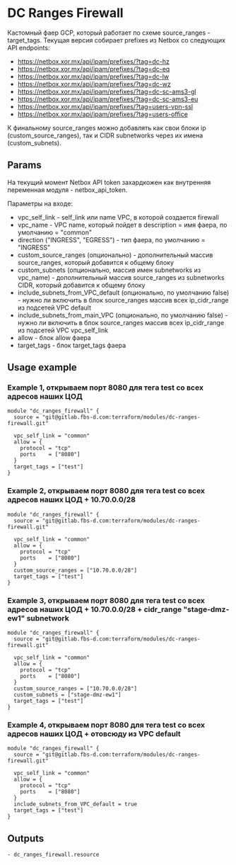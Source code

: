# DC Ranges Firewall
Кастомный фаер GCP, который работает по схеме source_ranges - target_tags.
Текущая версия собирает prefixes из Netbox со следующих API endpoints:
- https://netbox.xor.mx/api/ipam/prefixes/?tag=dc-hz
- https://netbox.xor.mx/api/ipam/prefixes/?tag=dc-eq
- https://netbox.xor.mx/api/ipam/prefixes/?tag=dc-lw
- https://netbox.xor.mx/api/ipam/prefixes/?tag=dc-wz
- https://netbox.xor.mx/api/ipam/prefixes/?tag=dc-sc-ams3-gl
- https://netbox.xor.mx/api/ipam/prefixes/?tag=dc-sc-ams3-eu
- https://netbox.xor.mx/api/ipam/prefixes/?tag=users-vpn-ssl
- https://netbox.xor.mx/api/ipam/prefixes/?tag=users-office

К финальному source_ranges можно добавлять как свои блоки ip (custom_source_ranges), так и CIDR subnetworks через их имена (custom_subnets).

## Params
На текущий момент Netbox API token захардкожен как внутренняя переменная модуля - netbox_api_token.

Параметры на входе:
- vpc_self_link - self_link или name VPC, в которой создается firewall
- vpc_name - VPC name, который пойдет в description = имя фаера, по умолчанию = "common"
- direction ("INGRESS", "EGRESS") - тип фаера, по умолчанию = "INGRESS"
- custom_source_ranges (опционально) - дополнительный массив source_ranges, который добавится к общему блоку
- custom_subnets (опционально, массив имен subnetworks из vpc_name) - дополнительный массив source_ranges из subnetworks CIDR, который добавится к общему блоку
- include_subnets_from_VPC_default (опционально, по умолчанию false) - нужно ли включить в блок source_ranges массив всех ip_cidr_range из подсетей VPC default
- include_subnets_from_main_VPC (опционально, по умолчанию false) - нужно ли включить в блок source_ranges массив всех ip_cidr_range из подсетей VPC vpc_self_link
- allow - блок allow фаера
- target_tags - блок target_tags фаера

## Usage example
### Example 1, открываем порт 8080 для тега test со всех адресов наших ЦОД
```
module "dc_ranges_firewall" {
  source = "git@gitlab.fbs-d.com:terraform/modules/dc-ranges-firewall.git"

  vpc_self_link = "common"
  allow = {
    protocol = "tcp"
    ports    = ["8080"]
  }
  target_tags = ["test"]
}
```
### Example 2, открываем порт 8080 для тега test со всех адресов наших ЦОД + 10.70.0.0/28
```
module "dc_ranges_firewall" {
  source = "git@gitlab.fbs-d.com:terraform/modules/dc-ranges-firewall.git"

  vpc_self_link = "common"
  allow = {
    protocol = "tcp"
    ports    = ["8080"]
  }
  custom_source_ranges = ["10.70.0.0/28"]
  target_tags = ["test"]
}
```
### Example 3, открываем порт 8080 для тега test со всех адресов наших ЦОД + 10.70.0.0/28 + cidr_range "stage-dmz-ew1" subnetwork
```
module "dc_ranges_firewall" {
  source = "git@gitlab.fbs-d.com:terraform/modules/dc-ranges-firewall.git"

  vpc_self_link = "common"
  allow = {
    protocol = "tcp"
    ports    = ["8080"]
  }
  custom_source_ranges = ["10.70.0.0/28"]
  custom_subnets = ["stage-dmz-ew1"]
  target_tags = ["test"]
}
```
### Example 4, открываем порт 8080 для тега test со всех адресов наших ЦОД + отовсюду из VPC default
```
module "dc_ranges_firewall" {
  source = "git@gitlab.fbs-d.com:terraform/modules/dc-ranges-firewall.git"

  vpc_self_link = "common"
  allow = {
    protocol = "tcp"
    ports    = ["8080"]
  }
  include_subnets_from_VPC_default = true
  target_tags = ["test"]
}
```

## Outputs
```
- dc_ranges_firewall.resource
```

